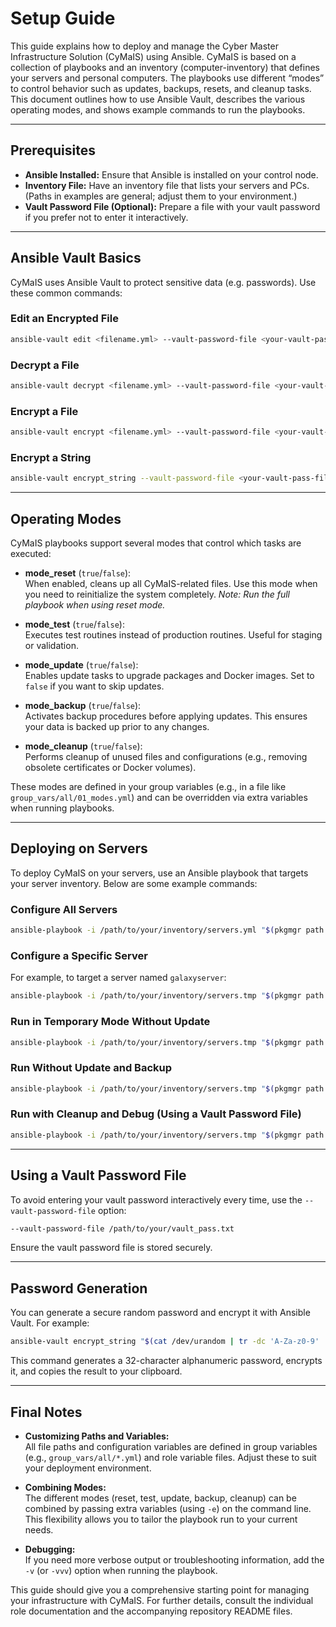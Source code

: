 # Setup Guide

This guide explains how to deploy and manage the Cyber Master Infrastructure Solution (CyMaIS) using Ansible. CyMaIS is based on a collection of playbooks and an inventory (computer-inventory) that defines your servers and personal computers. The playbooks use different “modes” to control behavior such as updates, backups, resets, and cleanup tasks. This document outlines how to use Ansible Vault, describes the various operating modes, and shows example commands to run the playbooks.

---

## Prerequisites

- **Ansible Installed:** Ensure that Ansible is installed on your control node.
- **Inventory File:** Have an inventory file that lists your servers and PCs. (Paths in examples are general; adjust them to your environment.)
- **Vault Password File (Optional):** Prepare a file with your vault password if you prefer not to enter it interactively.

---

## Ansible Vault Basics

CyMaIS uses Ansible Vault to protect sensitive data (e.g. passwords). Use these common commands:

### Edit an Encrypted File
```bash
ansible-vault edit <filename.yml> --vault-password-file <your-vault-pass-file>
```

### Decrypt a File
```bash
ansible-vault decrypt <filename.yml> --vault-password-file <your-vault-pass-file>
```

### Encrypt a File
```bash
ansible-vault encrypt <filename.yml> --vault-password-file <your-vault-pass-file>
```

### Encrypt a String
```bash
ansible-vault encrypt_string --vault-password-file <your-vault-pass-file> 'example' --name 'test'
```

---

## Operating Modes

CyMaIS playbooks support several modes that control which tasks are executed:

- **mode_reset** (`true`/`false`):  
  When enabled, cleans up all CyMaIS-related files. Use this mode when you need to reinitialize the system completely. _Note: Run the full playbook when using reset mode._

- **mode_test** (`true`/`false`):  
  Executes test routines instead of production routines. Useful for staging or validation.

- **mode_update** (`true`/`false`):  
  Enables update tasks to upgrade packages and Docker images. Set to `false` if you want to skip updates.

- **mode_backup** (`true`/`false`):  
  Activates backup procedures before applying updates. This ensures your data is backed up prior to any changes.

- **mode_cleanup** (`true`/`false`):  
  Performs cleanup of unused files and configurations (e.g., removing obsolete certificates or Docker volumes).

These modes are defined in your group variables (e.g., in a file like `group_vars/all/01_modes.yml`) and can be overridden via extra variables when running playbooks.

---

## Deploying on Servers

To deploy CyMaIS on your servers, use an Ansible playbook that targets your server inventory. Below are some example commands:

### Configure All Servers
```bash
ansible-playbook -i /path/to/your/inventory/servers.yml "$(pkgmgr path cymais)playbook.servers.yml" --ask-vault-pass
```

### Configure a Specific Server
For example, to target a server named `galaxyserver`:
```bash
ansible-playbook -i /path/to/your/inventory/servers.tmp "$(pkgmgr path cymais)playbook.servers.yml" --limit galaxyserver --ask-vault-pass
```

### Run in Temporary Mode Without Update
```bash
ansible-playbook -i /path/to/your/inventory/servers.tmp "$(pkgmgr path cymais)playbook.servers.yml" --limit galaxyserver -e "mode_update=false" --ask-vault-pass
```

### Run Without Update and Backup
```bash
ansible-playbook -i /path/to/your/inventory/servers.tmp "$(pkgmgr path cymais)playbook.servers.yml" --limit galaxyserver -e "mode_update=false" -e "mode_backup=false" --ask-vault-pass
```

### Run with Cleanup and Debug (Using a Vault Password File)
```bash
ansible-playbook -i /path/to/your/inventory/servers.tmp "$(pkgmgr path cymais)playbook.servers.yml" --limit galaxyserver -e "mode_update=false" -e "mode_backup=false" -e "mode_cleanup=true" -e "enable_debug=true" -v --vault-password-file /path/to/your/vault_pass.txt
```

---

## Using a Vault Password File

To avoid entering your vault password interactively every time, use the `--vault-password-file` option:
```bash
--vault-password-file /path/to/your/vault_pass.txt
```
Ensure the vault password file is stored securely.

---

## Password Generation

You can generate a secure random password and encrypt it with Ansible Vault. For example:
```bash
ansible-vault encrypt_string "$(cat /dev/urandom | tr -dc 'A-Za-z0-9' | head -c 32)" --vault-password-file /path/to/your/vault_pass.txt | xclip -selection clipboard
```
This command generates a 32-character alphanumeric password, encrypts it, and copies the result to your clipboard.

---

## Final Notes

- **Customizing Paths and Variables:**  
  All file paths and configuration variables are defined in group variables (e.g., `group_vars/all/*.yml`) and role variable files. Adjust these to suit your deployment environment.

- **Combining Modes:**  
  The different modes (reset, test, update, backup, cleanup) can be combined by passing extra variables (using `-e`) on the command line. This flexibility allows you to tailor the playbook run to your current needs.

- **Debugging:**  
  If you need more verbose output or troubleshooting information, add the `-v` (or `-vvv`) option when running the playbook.

This guide should give you a comprehensive starting point for managing your infrastructure with CyMaIS. For further details, consult the individual role documentation and the accompanying repository README files.
